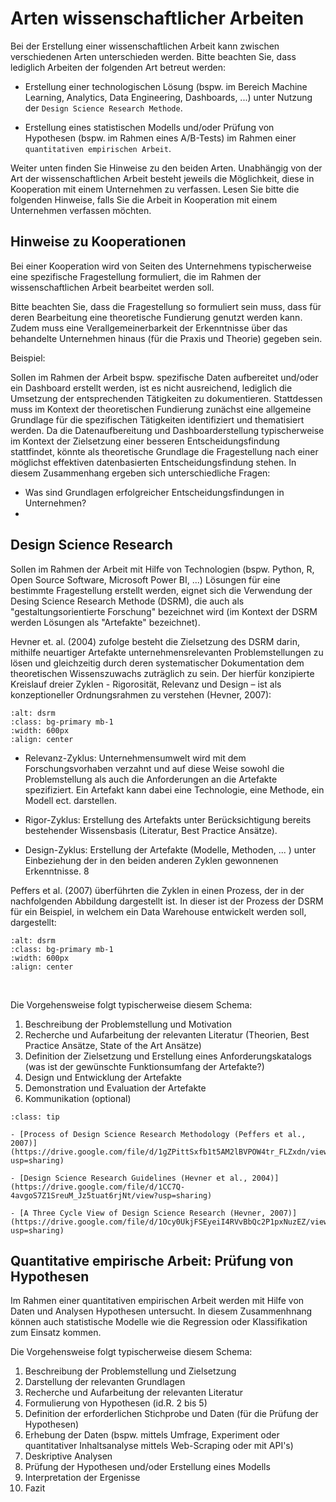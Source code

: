# Arten wissenschaftlicher Arbeiten

Bei der Erstellung einer wissenschaftlichen Arbeit kann zwischen verschiedenen Arten unterschieden werden. Bitte beachten Sie, dass lediglich Arbeiten der folgenden Art betreut werden:

- Erstellung einer technologischen Lösung (bspw. im Bereich Machine Learning, Analytics, Data Engineering, Dashboards, ...) unter Nutzung der `Design Science Research Methode`.

- Erstellung eines statistischen Modells und/oder Prüfung von Hypothesen (bspw. im Rahmen eines A/B-Tests) im Rahmen einer `quantitativen empirischen Arbeit`.

Weiter unten finden Sie Hinweise zu den beiden Arten. Unabhängig von der Art der wissenschaftlichen Arbeit besteht jeweils die Möglichkeit, diese in Kooperation mit einem Unternehmen zu verfassen. Lesen Sie bitte die folgenden Hinweise, falls Sie die Arbeit in Kooperation mit einem Unternehmen verfassen möchten. 

## Hinweise zu Kooperationen

Bei einer Kooperation wird von Seiten des Unternehmens typischerweise eine spezifische Fragestellung formuliert, die im Rahmen der wissenschaftlichen Arbeit bearbeitet werden soll.

Bitte beachten Sie, dass die Fragestellung so formuliert sein muss, dass für deren Bearbeitung eine theoretische Fundierung genutzt werden kann. Zudem muss eine Verallgemeinerbarkeit der Erkenntnisse über das behandelte Unternehmen hinaus (für die Praxis und Theorie) gegeben sein. 

Beispiel: 

Sollen im Rahmen der Arbeit bspw. spezifische Daten aufbereitet und/oder ein Dashboard erstellt werden, ist es nicht ausreichend, lediglich die Umsetzung der entsprechenden Tätigkeiten zu dokumentieren. Stattdessen muss im Kontext der theoretischen Fundierung zunächst eine allgemeine Grundlage für die spezifischen Tätigkeiten identifiziert und thematisiert werden. Da die Datenaufbereitung und Dashboarderstellung typischerweise im Kontext der Zielsetzung einer besseren Entscheidungsfindung stattfindet, könnte als theoretische Grundlage die Fragestellung nach einer möglichst effektiven datenbasierten Entscheidungsfindung stehen. In diesem Zusammenhang ergeben sich unterschiedliche Fragen:

- Was sind Grundlagen erfolgreicher Entscheidungsfindungen in Unternehmen?
- 




## Design Science Research

Sollen im Rahmen der Arbeit mit Hilfe von Technologien (bspw. Python, R, Open Source Software, Microsoft Power BI, ...) Lösungen für eine bestimmte Fragestellung erstellt werden, eignet sich die Verwendung der Desing Science Research Methode (DSRM), die auch als "gestaltungsorientierte Forschung" bezeichnet wird (im Kontext der DSRM werden Lösungen als "Artefakte" bezeichnet). 

Hevner et. al. (2004) zufolge besteht die Zielsetzung des DSRM darin, mithilfe neuartiger Artefakte unternehmensrelevanten Problemstellungen zu lösen und gleichzeitig durch deren systematischer Dokumentation dem theoretischen Wissenszuwachs zuträglich zu sein. Der hierfür konzipierte  Kreislauf dreier Zyklen - Rigorosität, Relevanz und Design – ist als konzeptioneller Ordnungsrahmen zu verstehen (Hevner, 2007): 

```{image} ../_static/img/dsrm-cycles.png
:alt: dsrm
:class: bg-primary mb-1
:width: 600px
:align: center
```

- Relevanz-Zyklus: Unternehmensumwelt wird mit dem Forschungsvorhaben verzahnt und auf diese Weise sowohl die Problemstellung als auch die Anforderungen an die Artefakte spezifiziert. Ein Artefakt kann dabei eine Technologie, eine Methode, ein Modell ect. darstellen. 

- Rigor-Zyklus: Erstellung des Artefakts unter Berücksichtigung bereits bestehender Wissensbasis (Literatur, Best Practice Ansätze). 
  
- Design-Zyklus: Erstellung der Artefakte (Modelle, Methoden, ... ) unter Einbeziehung der in den beiden anderen Zyklen gewonnenen Erkenntnisse.  8

Peffers et al. (2007) überführten die Zyklen in einen Prozess, der in der nachfolgenden Abbildung dargestellt ist. In dieser ist der Prozess der DSRM für ein Beispiel, in welchem ein Data Warehouse entwickelt werden soll, dargestellt:

```{image} ../_static/img/dsrm-process.png
:alt: dsrm
:class: bg-primary mb-1
:width: 600px
:align: center
```

<br>

Die Vorgehensweise folgt typischerweise diesem Schema:

1. Beschreibung der Problemstellung und Motivation
2. Recherche und Aufarbeitung der relevanten Literatur (Theorien, Best Practice Ansätze, State of the Art Ansätze)
3. Definition der Zielsetzung und Erstellung eines Anforderungskatalogs (was ist der gewünschte Funktionsumfang der Artefakte?)
4. Design und Entwicklung der Artefakte
5. Demonstration und Evaluation der Artefakte
6. Kommunikation (optional)

```{admonition} Literatur
:class: tip

- [Process of Design Science Research Methodology (Peffers et al., 2007)](https://drive.google.com/file/d/1gZPittSxfb1t5AM2lBVPOW4tr_FLZxdn/view?usp=sharing)

- [Design Science Research Guidelines (Hevner et al., 2004)](https://drive.google.com/file/d/1CC7Q-4avgoS7Z1SreuM_Jz5tuat6rjNt/view?usp=sharing)

- [A Three Cycle View of Design Science Research (Hevner, 2007)](https://drive.google.com/file/d/1Ocy0UkjFSEyeiI4RVvBbQc2P1pxNuzEZ/view?usp=sharing)

```

## Quantitative empirische Arbeit: Prüfung von Hypothesen

Im Rahmen einer quantitativen empirischen Arbeit werden mit Hilfe von Daten und Analysen Hypothesen untersucht. In diesem Zusammenhnang können auch statistische Modelle wie die Regression oder Klassifikation zum Einsatz kommen.

Die Vorgehensweise folgt typischerweise diesem Schema:

1. Beschreibung der Problemstellung und Zielsetzung
2. Darstellung der relevanten Grundlagen
3. Recherche und Aufarbeitung der relevanten Literatur
4. Formulierung von Hypothesen (id.R. 2 bis 5)
5. Definition der erforderlichen Stichprobe und Daten (für die Prüfung der Hypothesen)
6. Erhebung der Daten (bspw. mittels Umfrage, Experiment oder quantitativer Inhaltsanalyse mittels Web-Scraping oder mit API's)
7. Deskriptive Analysen
8. Prüfung der Hypothesen und/oder Erstellung eines Modells
9. Interpretation der Ergenisse
10. Fazit

